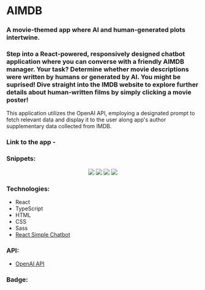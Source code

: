 # AIMDB
### A movie-themed app where AI and human-generated plots intertwine.
### Step into a React-powered, responsively designed chatbot application where you can converse with a friendly AIMDB manager. Your task? Determine whether movie descriptions were written by humans or generated by AI. You might be suprised! Dive straight into the IMDB website to explore further details about human-written films by simply clicking a movie poster!

This application utilizes the OpenAI API, employing a designated prompt to fetch relevant data and display it to the user along app's author supplementary data collected from IMDB.

### Link to the app - 

### Snippets:
<p align="center">
<img src="https://github.com/aleksandrawrombel/AIMDB/assets/128837261/a598fc45-47a2-43aa-a15b-3f5db5c48757"/>
<img src="https://github.com/aleksandrawrombel/AIMDB/assets/128837261/c1987bc0-c95f-484d-a199-a27db3d7ede6"/>
<img src="https://github.com/aleksandrawrombel/AIMDB/assets/128837261/25132a9c-01a4-4a3c-b127-48d6519e0659"/>
<img src="https://github.com/aleksandrawrombel/AIMDB/assets/128837261/cb645193-fdba-4d43-8a6a-41a60a875df9"/>
</p>

### Technologies:

  * React
  * TypeScript
  * HTML
  * CSS
  * Sass
  * [React Simple Chatbot](https://lucasbassetti.com.br/react-simple-chatbot/)

### API:

 * [OpenAI API](https://openai.com/blog/openai-api)

### Badge:

